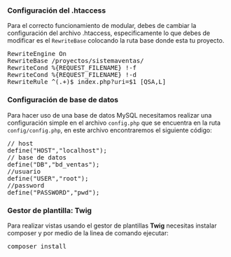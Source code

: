 <h3>Configuración del .htaccess</h3>
            <p>Para el correcto funcionamiento de modular, debes de cambiar la configuración del archivo .htaccess, especificamente lo que debes de modificar es el <code>RewriteBase</code> colocando la ruta base donde esta tu proyecto.</p>
<pre>
RewriteEngine On
RewriteBase <span class="text-danger">/proyectos/sistemaventas/</span>
RewriteCond %{REQUEST_FILENAME} !-f
RewriteCond %{REQUEST_FILENAME} !-d
RewriteRule ^(.+)$ index.php?uri=$1 [QSA,L]
</pre>
            <h3>Configuración de base de datos</h3>
            <p>
                Para hacer uso de una base de datos MySQL necesitamos realizar una configuración simple en el archivo <code>config.php</code> que se encuentra en la ruta <code>config/config.php</code>, en este archivo encontraremos el siguiente código:
            </p>
<pre><span class="text-success">// host</span>
define("HOST","<span class="text-primary">localhost</span>");
<span class="text-success">// base de datos</span>
define("DB","<span class="text-primary">bd_ventas</span>");
<span class="text-success">//usuario</span>
define("USER","<span class="text-primary">root</span>");
<span class="text-success">//password</span>
define("PASSWORD","<span class="text-primary">pwd</span>");</pre>

<h3>Gestor de plantilla: Twig</h3>
            <p>
                Para realizar vistas usando el gestor de plantillas <strong>Twig</strong> necesitas instalar composer y por medio de la linea de comando ejecutar: 
            </p>
<pre>
composer install
</pre>
